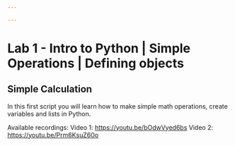 ```yaml
---

---
```


# Lab 1 - Intro to Python | Simple Operations | Defining objects




## Simple Calculation

In this first script you will learn how to make simple math operations, create variables and lists in Python.

Available recordings:
Video 1: https://youtu.be/bOdwVyed6bs
Video 2: https://youtu.be/Prm6KsuZ60o
